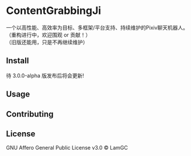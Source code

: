 # ContentGrabbingJi
一个以高性能、高效率为目标、多框架/平台支持、持续维护的Pixiv聊天机器人。  
（重构进行中，欢迎围观 or 贡献！）  
（旧版还能用，只是不再继续维护）

## Install ##
待 3.0.0-alpha 版发布后将会更新!

## Usage ##

## Contributing ##


## License ##
GNU Affero General Public License v3.0 © LamGC
